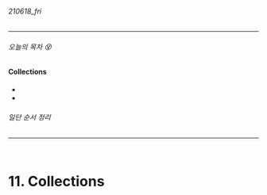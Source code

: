 ###### 210618_fri

<hr>



###### 오늘의 목차 :dizzy_face:

#### Collections

- 

- 

###### 일단 순서 정리

<hr>

<br>


# 11. Collections